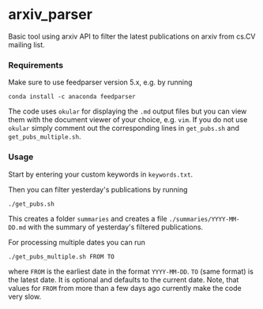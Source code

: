 # arxiv_parser

Basic tool using arxiv API to filter the latest publications on arxiv from cs.CV mailing list.

### Requirements

Make sure to use feedparser version 5.x, e.g. by running
```
conda install -c anaconda feedparser
```
The code uses `okular` for displaying the `.md` output files 
but you can view them with the document viewer of your choice, e.g. `vim`.
If you do not use `okular` simply comment out the corresponding lines in `get_pubs.sh` and `get_pubs_multiple.sh`.

### Usage

Start by entering your custom keywords in `keywords.txt`.

Then you can filter yesterday's publications by running
```
./get_pubs.sh
```
This creates a folder `summaries` and creates a file `./summaries/YYYY-MM-DD.md` with the summary of 
yesterday's filtered publications.

For processing multiple dates you can run
```
./get_pubs_multiple.sh FROM TO
```
where `FROM` is the earliest date in the format `YYYY-MM-DD`. `TO` (same format) is the latest date. 
It is optional and defaults to the current date.
Note, that values for `FROM` from more than a few days ago currently make the code very slow.